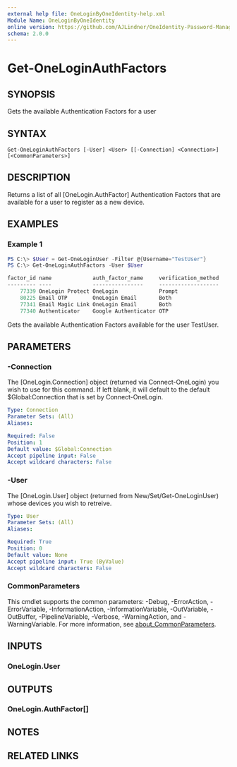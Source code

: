 ```yaml
---
external help file: OneLoginByOneIdentity-help.xml
Module Name: OneLoginByOneIdentity
online version: https://github.com/AJLindner/OneIdentity-Password-Manager-OneLogin-Integration/blob/master/Docs/Get-OneLoginAuthFactors.md
schema: 2.0.0
---
```


# Get-OneLoginAuthFactors

## SYNOPSIS
Gets the available Authentication Factors for a user

## SYNTAX

```
Get-OneLoginAuthFactors [-User] <User> [[-Connection] <Connection>] [<CommonParameters>]
```

## DESCRIPTION
Returns a list of all [OneLogin.AuthFactor] Authentication Factors that are available for a user to register as a new device. 

## EXAMPLES

### Example 1
```powershell
PS C:\> $User = Get-OneLoginUser -Filter @{Username="TestUser"}
PS C:\> Get-OneLoginAuthFactors -User $User

factor_id name             auth_factor_name     verification_method
--------- ----             ----------------     -------------------
    77339 OneLogin Protect OneLogin             Prompt
    80225 Email OTP        OneLogin Email       Both
    77341 Email Magic Link OneLogin Email       Both
    77340 Authenticator    Google Authenticator OTP
```

Gets the available Authentication Factors available for the user TestUser.

## PARAMETERS

### -Connection
The [OneLogin.Connection] object (returned via Connect-OneLogin) you wish to use for this command. If left blank, it will default to the default $Global:Connection that is set by Connect-OneLogin.

```yaml
Type: Connection
Parameter Sets: (All)
Aliases:

Required: False
Position: 1
Default value: $Global:Connection
Accept pipeline input: False
Accept wildcard characters: False
```

### -User
The [OneLogin.User] object (returned from New/Set/Get-OneLoginUser) whose devices you wish to retreive.

```yaml
Type: User
Parameter Sets: (All)
Aliases:

Required: True
Position: 0
Default value: None
Accept pipeline input: True (ByValue)
Accept wildcard characters: False
```

### CommonParameters
This cmdlet supports the common parameters: -Debug, -ErrorAction, -ErrorVariable, -InformationAction, -InformationVariable, -OutVariable, -OutBuffer, -PipelineVariable, -Verbose, -WarningAction, and -WarningVariable. For more information, see [about_CommonParameters](http://go.microsoft.com/fwlink/?LinkID=113216).

## INPUTS

### OneLogin.User

## OUTPUTS

### OneLogin.AuthFactor[]
## NOTES

## RELATED LINKS
